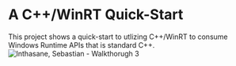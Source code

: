 # A C++/WinRT Quick-Start
This project shows a quick-start to utlizing C++/WinRT to consume Windows Runtime APIs that is standard C++.
![Inthasane, Sebastian - Walkthorugh 3](https://user-images.githubusercontent.com/62121471/133319222-e392fb52-ec84-45e2-9b70-3b70fd56feb8.PNG)

